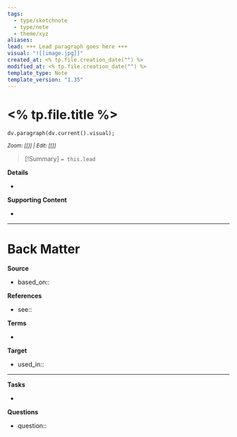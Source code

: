 ```yaml
---
tags:
  - type/sketchnote
  - type/note
  - theme/xyz
aliases: 
lead: +++ Lead paragraph goes here +++
visual: "![[image.jpg]]"
created_at: <% tp.file.creation_date("") %>
modified_at: <% tp.file.creation_date("") %>
template_type: Note
template_version: "1.35"
---
```


# <% tp.file.title %>
<!--  Clear and descriptive title -->

<!-- My sketchnote if available -->
```dataviewjs 
dv.paragraph(dv.current().visual);
```
<small>_Zoom: [[]] | Edit: [[]]_</small>

<!--  Most essential idea from "lead"-key  in properties section -->

> [!Summary]
> `= this.lead`

**Details**
<!-- Main content in body of my note  -->
- 

**Supporting Content**
<!-- Supporting content in tail of my note  -->
- 

---
# Back Matter

**Source**
<!-- Always keep a link to the source- --> 
- based_on::

**References**
<!-- Links to pages not referenced in the content. see: [[related note]] because <reason> -->
- see:: 

**Terms**
<!-- Links to definition pages. -->
- 

**Target**
<!-- Link to project note or externaly published content. -->
- used_in::

---
**Tasks**
<!-- What remains to be done with this note? --> 
- 

**Questions**
<!-- What remains for you to consider? --> 
- question::


